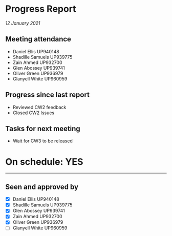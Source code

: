# Progress Report

*12 January 2021*

## Meeting attendance

- Daniel Ellis UP940148
- Shadille Samuels UP939775
- Zain Ahmed UP932700
- Glen Abossey UP939741
- Oliver Green UP936979
- Glanyell White UP960959

## Progress since last report

- Reviewed CW2 feedback
- Closed CW2 Issues

## Tasks for next meeting

- Wait for CW3 to be released

# On schedule: YES

---

## Seen and approved by

* [X] Daniel Ellis UP940148
* [X] Shadille Samuels UP939775
* [x] Glen Abossey UP939741
* [X] Zain Ahmed UP932700
* [X] Oliver Green UP936979
* [ ] Glanyell White UP960959
